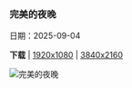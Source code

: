 ### 完美的夜晚

日期：2025-09-04

**下载**  |  [1920x1080](https://cn.bing.com/th?id=OHR.SunsetPier_ZH-CN1202083395_1920x1080.jpg)  |  [3840x2160](https://cn.bing.com/th?id=OHR.SunsetPier_ZH-CN1202083395_UHD.jpg)

![完美的夜晚](https://cn.bing.com/th?id=OHR.SunsetPier_ZH-CN1202083395_1920x1080.jpg "太平洋公园，圣莫妮卡州立海滩，加利福尼亚州，美国 (© EXTREME-PHOTOGRAPHER/Getty Images)")

